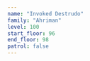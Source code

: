 ```yaml
---
name: "Invoked Destrudo"
family: "Ahriman"
level: 100
start_floor: 96
end_floor: 98
patrol: false
---
```

